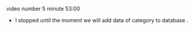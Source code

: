 video number 5
minute 53:00 
- I stopped until the moment we will add data of category to database . 